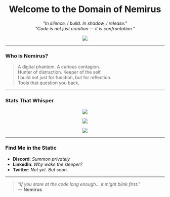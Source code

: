 <h1 align="center">Welcome to the Domain of Nemirus</h1>

<p align="center">
  <i>"In silence, I build. In shadow, I release."</i><br>
  <i>"Code is not just creation — it is confrontation."</i>
</p>

<p align="center">
  <img src="https://readme-typing-svg.demolab.com/?font=Fira+Code&size=24&duration=3000&pause=1000&color=7F7FFF&center=true&vCenter=true&width=435&lines=Nemirus+Has+Entered+the+Void;Crafting+Discipline+From+Digital+Ash;Curious.+Viral.+Unseen."/>
</p>

---

### **Who is Nemirus?**

> A digital phantom. A curious contagion.  
> Hunter of distraction. Keeper of the self.  
> I build not just for function, but for reflection.  
> Tools that question you back.

---

### **Stats That Whisper**

<p align="center">
  <img src="https://github-readme-stats.vercel.app/api?username=Nemirus&show_icons=true&theme=tokyonight&hide=issues&hide_title=true" />
</p>

<p align="center">
  <img src="https://github-readme-streak-stats.herokuapp.com?user=Nemirus&theme=tokyonight&date_format=M%20j%5B%2C%20Y%5D" />
</p>

<p align="center">
  <img src="https://github-readme-stats.vercel.app/api/top-langs/?username=Nemirus&layout=compact&theme=tokyonight" />
</p>

---

### **Find Me in the Static**

- **Discord**: *Summon privately*  
- **LinkedIn**: *Why wake the sleeper?*  
- **Twitter**: *Not yet. But soon.*

---

> _"If you stare at the code long enough… it might blink first."_  
> — **Nemirus**
